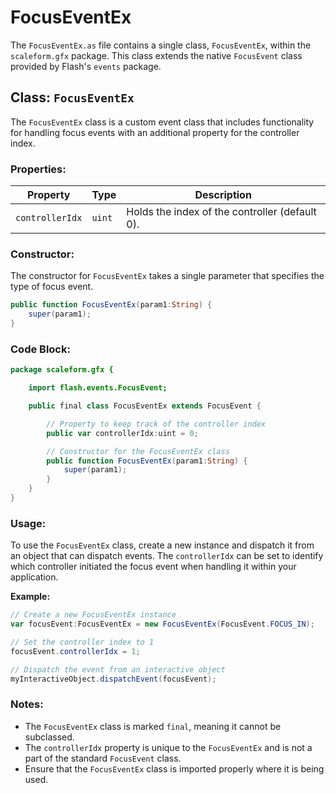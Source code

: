 # FocusEventEx
The `FocusEventEx.as` file contains a single class, `FocusEventEx`, within the `scaleform.gfx` package.
This class extends the native `FocusEvent` class provided by Flash's `events` package.

## Class: `FocusEventEx`

The `FocusEventEx` class is a custom event class that includes functionality for handling focus events with an additional property for the controller index.

### **Properties:**

| Property        | Type   | Description                                    |
|-----------------|--------|------------------------------------------------|
| `controllerIdx` | `uint` | Holds the index of the controller (default 0). |

### **Constructor:**

The constructor for `FocusEventEx` takes a single parameter that specifies the type of focus event.

```actionscript
public function FocusEventEx(param1:String) {
    super(param1);
}
```

### **Code Block:**

```actionscript
package scaleform.gfx {

    import flash.events.FocusEvent;

    public final class FocusEventEx extends FocusEvent {

        // Property to keep track of the controller index
        public var controllerIdx:uint = 0;

        // Constructor for the FocusEventEx class
        public function FocusEventEx(param1:String) {
            super(param1);
        }
    }
}
```

### **Usage:**

To use the `FocusEventEx` class, create a new instance and dispatch it from an object that can dispatch events.
The `controllerIdx` can be set to identify which controller initiated the focus event when handling it within your application.

**Example:**

```actionscript
// Create a new FocusEventEx instance
var focusEvent:FocusEventEx = new FocusEventEx(FocusEvent.FOCUS_IN);

// Set the controller index to 1
focusEvent.controllerIdx = 1;

// Dispatch the event from an interactive object
myInteractiveObject.dispatchEvent(focusEvent);
```

### Notes:
- The `FocusEventEx` class is marked `final`, meaning it cannot be subclassed.
- The `controllerIdx` property is unique to the `FocusEventEx` and is not a part of the standard `FocusEvent` class.
- Ensure that the `FocusEventEx` class is imported properly where it is being used.
